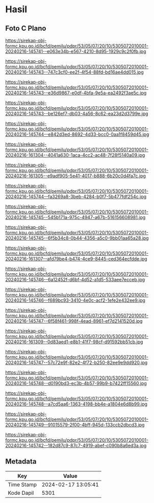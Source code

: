 # Hasil

## Foto C Plano

https://sirekap-obj-formc.kpu.go.id/bcfd/pemilu/pdpr/53/05/07/20/10/5305072010001-20240216-145741--e063e34b-e567-4210-8d95-1929c9c2f0fb.jpg

https://sirekap-obj-formc.kpu.go.id/bcfd/pemilu/pdpr/53/05/07/20/10/5305072010001-20240216-145743--747c3cf0-ee2f-4f54-88fd-bd16ae4dd015.jpg

https://sirekap-obj-formc.kpu.go.id/bcfd/pemilu/pdpr/53/05/07/20/10/5305072010001-20240216-145743--e36d9867-e0df-4bfa-9e5a-ea2492f3ae5c.jpg

https://sirekap-obj-formc.kpu.go.id/bcfd/pemilu/pdpr/53/05/07/20/10/5305072010001-20240216-145743--be126ef7-db03-4a56-8c62-ea23d2d3799e.jpg

https://sirekap-obj-formc.kpu.go.id/bcfd/pemilu/pdpr/53/05/07/20/10/5305072010001-20240216-145744--e842d3ed-8692-4d33-bcc0-0aa1f8459d45.jpg

https://sirekap-obj-formc.kpu.go.id/bcfd/pemilu/pdpr/53/05/07/20/10/5305072010001-20240216-161304--4041a630-1aca-4cc2-ac48-7f28f5140a09.jpg

https://sirekap-obj-formc.kpu.go.id/bcfd/pemilu/pdpr/53/05/07/20/10/5305072010001-20240216-161305--e9adf905-5e41-4017-b888-6b20c0d4fa7c.jpg

https://sirekap-obj-formc.kpu.go.id/bcfd/pemilu/pdpr/53/05/07/20/10/5305072010001-20240216-145744--fa3269a8-3beb-4284-b0f7-5b477fdf254c.jpg

https://sirekap-obj-formc.kpu.go.id/bcfd/pemilu/pdpr/53/05/07/20/10/5305072010001-20240216-145745--545b171a-975c-4947-a67b-516156608981.jpg

https://sirekap-obj-formc.kpu.go.id/bcfd/pemilu/pdpr/53/05/07/20/10/5305072010001-20240216-145745--6f5b34c8-0b44-4356-a5c0-9bb01aa65a28.jpg

https://sirekap-obj-formc.kpu.go.id/bcfd/pemilu/pdpr/53/05/07/20/10/5305072010001-20240216-161307--afd79be4-b474-4ce9-8445-ced364ecfdde.jpg

https://sirekap-obj-formc.kpu.go.id/bcfd/pemilu/pdpr/53/05/07/20/10/5305072010001-20240216-145746--6a12452f-d6bf-4d52-a1d5-533aee7ecceb.jpg

https://sirekap-obj-formc.kpu.go.id/bcfd/pemilu/pdpr/53/05/07/20/10/5305072010001-20240216-145746--f689bc93-3410-4e0c-acf2-1efe2e432ee9.jpg

https://sirekap-obj-formc.kpu.go.id/bcfd/pemilu/pdpr/53/05/07/20/10/5305072010001-20240216-145747--6f58f461-998f-4ead-8961-ef7d2141520d.jpg

https://sirekap-obj-formc.kpu.go.id/bcfd/pemilu/pdpr/53/05/07/20/10/5305072010001-20240216-161309--0d83aed1-e8b1-41f7-98cf-d91592bb51cb.jpg

https://sirekap-obj-formc.kpu.go.id/bcfd/pemilu/pdpr/53/05/07/20/10/5305072010001-20240216-145747--57c72e9f-82e2-4f72-b250-82ee9e9dd920.jpg

https://sirekap-obj-formc.kpu.go.id/bcfd/pemilu/pdpr/53/05/07/20/10/5305072010001-20240216-145748--d0190bd3-ec3b-4b57-99b9-b7422ff15560.jpg

https://sirekap-obj-formc.kpu.go.id/bcfd/pemilu/pdpr/53/05/07/20/10/5305072010001-20240216-145748--a7cd5aa6-1363-4198-bb4e-a1804e6d8b99.jpg

https://sirekap-obj-formc.kpu.go.id/bcfd/pemilu/pdpr/53/05/07/20/10/5305072010001-20240216-145749--91015579-2f00-4bff-945d-133ccb2dbcd3.jpg

https://sirekap-obj-formc.kpu.go.id/bcfd/pemilu/pdpr/53/05/07/20/10/5305072010001-20240216-145742--182d87c9-87c7-4919-abef-c090b8a6ed3a.jpg


## Metadata

| Key        | Value               |
| ---------- | ------------------- |
| Time Stamp | 2024-02-17 13:05:41 |
| Kode Dapil | 5301                |



